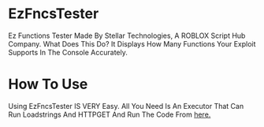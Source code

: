 # EzFncsTester
Ez Functions Tester Made By Stellar Technologies, A ROBLOX Script Hub Company. What Does This Do? It Displays How Many Functions Your Exploit Supports In The Console Accurately.


# How To Use
Using EzFncsTester IS VERY Easy. All You Need Is An Executor That Can Run Loadstrings And HTTPGET And Run The Code From [here.](EzFncsTester.lua)
